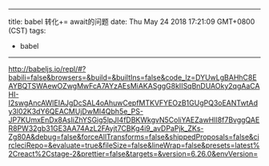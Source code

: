
---
title: babel 转化+= await的问题
date: Thu May 24 2018 17:21:09 GMT+0800 (CST)
tags:
 - babel
---

http://babeljs.io/repl/#?babili=false&browsers=&build=&builtIns=false&code_lz=DYUwLgBAHhC8EAYBQTSWAewOZwgMwFcA7AYzAEsMiAKASggG8kIISqBnDUAOky2qgAaCAHI-I2swgAncAWlEIAJgDcSAL4oAhuwCepfMTKVFYEOzB1GUgPQ3oEANTwtAdy3l02K3dY6QEACMUjDwMI4Qbh5e_PS-JP7KUmxEnDx8AsIiZhYSGig5lpJI4fDBKWkgvN5ColiYAEZawHlI8f7BvggQAER8PW32gb31GE3AA74AzL2FAyjt7CBKg4i9_avDPaPjk_ZKs-Zg80A&debug=false&forceAllTransforms=false&shippedProposals=false&circleciRepo=&evaluate=true&fileSize=false&lineWrap=false&presets=latest%2Creact%2Cstage-2&prettier=false&targets=&version=6.26.0&envVersion=